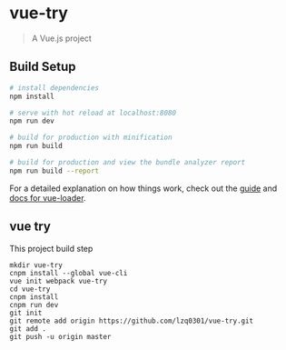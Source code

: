 # vue-try

> A Vue.js project

## Build Setup

``` bash
# install dependencies
npm install

# serve with hot reload at localhost:8080
npm run dev

# build for production with minification
npm run build

# build for production and view the bundle analyzer report
npm run build --report
```

For a detailed explanation on how things work, check out the [guide](http://vuejs-templates.github.io/webpack/) and [docs for vue-loader](http://vuejs.github.io/vue-loader).

## vue try
This project build step
```
mkdir vue-try
cnpm install --global vue-cli
vue init webpack vue-try
cd vue-try
cnpm install
cnpm run dev
git init
git remote add origin https://github.com/lzq0301/vue-try.git
git add .
git push -u origin master
```
